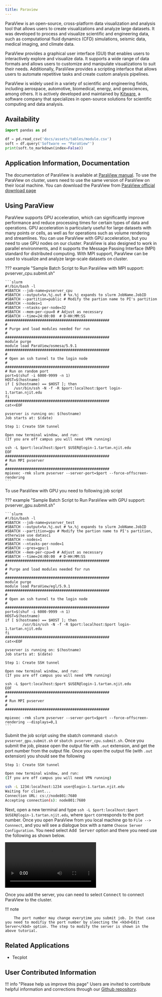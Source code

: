 ```yaml
---
title: Paraview
---
```

ParaView is an open-source, cross-platform data visualization and analysis tool that allows users to create visualizations and analyze large datasets. It was developed to process and visualize scientific and engineering data, such as computational fluid dynamics (CFD) simulations, seismic data, medical imaging, and climate data.

ParaView provides a graphical user interface (GUI) that enables users to interactively explore and visualize data. It supports a wide range of data formats and allows users to customize and manipulate visualizations to suit their needs. Additionally, ParaView provides a scripting interface that allows users to automate repetitive tasks and create custom analysis pipelines.

ParaView is widely used in a variety of scientific and engineering fields, including aerospace, automotive, biomedical, energy, and geosciences, among others. It is actively developed and maintained by [Kitware](https://www.kitware.com), a software company that specializes in open-source solutions for scientific computing and data analysis.

## Availability

```python exec="on"
import pandas as pd

df = pd.read_csv('docs/assets/tables/module.csv')
soft = df.query('Software == "ParaView"')
print(soft.to_markdown(index=False))
```
## Application Information, Documentation
The documentation of ParaView is available at [ParaView manual](https://docs.paraview.org/en/latest/index.html). To use the ParaView on cluster, users need to use the same version of ParaView on their local machine. You can download the ParaView from [ParaView official download page](https://www.paraview.org/download)

## Using ParaView
ParaView supports GPU acceleration, which can significantly improve performance and reduce processing times for certain types of data and operations. GPU acceleration is particularly useful for large datasets with many points or cells, as well as for operations such as volume rendering and streamlines.
You can use ParaView with GPU acceleration, but you need to use GPU nodes on our cluster. ParaView is also designed to work in parallel environments, and it supports the Message Passing Interface (MPI) standard for distributed computing. With MPI support, ParaView can be used to visualize and analyze large-scale datasets on cluster. 

??? example "Sample Batch Script to Run ParaView with MPI support: pvserver_cpu.submit.sh"

	```slurm
	#!/bin/bash -l
	#SBATCH --job-name=pvserver_cpu
    #SBATCH --output=%x.%j.out # %x.%j expands to slurm JobName.JobID
    #SBATCH --partition=public # Modify the partion name to PI's partition
    #SBATCH --nodes=1
    #SBATCH --ntasks-per-node=32
    #SBATCH --mem-per-cpu=0 # Adjust as necessary
    #SBATCH --time=24:00:00  # D-HH:MM:SS
    ################################################
    #
    # Purge and load modules needed for run
    #
    ################################################
    module purge
    module load ParaView/osmesa/5.9.1
    ################################################
    #
    # Open an ssh tunnel to the login node
    #
    ################################################
    # Run on random port
    port=$(shuf -i 6000-9999 -n 1)
    HOST=$(hostname)
	if [ $(hostname) == $HOST ]; then
		/usr/bin/ssh -N -f -R $port:localhost:$port login-1.tartan.njit.edu
	fi
	################################################
	cat<<EOF

	pvserver is running on: $(hostname)
	Job starts at: $(date)
	
	Step 1: Create SSH tunnel
	
	Open new terminal window, and run:
	(If you are off campus you will need VPN running)
	
	ssh -L $port:localhost:$port $USER@login-1.tartan.njit.edu
	EOF
	################################################
	# Run MPI pvserver
	#
	################################################
	mpiexec -rmk slurm pvserver --server-port=$port --force-offscreen-rendering
	```
To use ParaView with GPU you need to following job script

??? example "Sample Batch Script to Run ParaView with GPU support: pvserver_gpu.submit.sh"

	```slurm
	#!/bin/bash -l
	#SBATCH --job-name=pvserver_test
	#SBATCH --output=%x.%j.out # %x.%j expands to slurm JobName.JobID
	#SBATCH --partition=gpu # Modify the partion name to PI's partition, otherwise use datasci
	#SBATCH --nodes=1
	#SBATCH --ntasks-per-node=1
	#SBATCH --gres=gpu:1
	#SBATCH --mem-per-cpu=0 # Adjust as necessary
	#SBATCH --time=24:00:00  # D-HH:MM:SS
	################################################
	#
	# Purge and load modules needed for run
	#
	################################################
	module purge
	module load ParaView/egl/5.9.1
	################################################
	#
	# Open an ssh tunnel to the login node
	#
	################################################
	port=$(shuf -i 6000-9999 -n 1)
	HOST=$(hostname)
	if [ $(hostname) == $HOST ]; then
			/usr/bin/ssh -N -f -R $port:localhost:$port login-1.tartan.njit.edu
	fi
	################################################
	cat<<EOF
	
	pvserver is running on: $(hostname)
	Job starts at: $(date)
	
	Step 1: Create SSH tunnel
	
	Open new terminal window, and run:
	(If you are off campus you will need VPN running)
	
	ssh -L $port:localhost:$port $USER@login-1.tartan.njit.edu
	EOF
	################################################
	#
	# Run MPI pvserver
	#
	################################################

	mpiexec -rmk slurm pvserver --server-port=$port --force-offscreen-rendering --displays=0,1
	```
Submit the job script using the sbatch command: `sbatch pvserver_gpu.submit.sh` or `sbatch pvserver_cpu.submit.sh`.
Once you submit the job, please open the output file with `.out` extension, and get the port number from the output file. Once you open the output file (with `.out` extension) you should see the following 

```bash
Step 1: Create SSH tunnel

Open new terminal window, and run:
(If you are off campus you will need VPN running)

ssh -L 1234:localhost:1234 user@login-1.tartan.njit.edu
Waiting for client...
Connection URL: cs://node801:7680
Accepting connection(s): node801:7680
```

Next, open a new terminal and type
`ssh -L $port:localhost:$port $USER@login-1.tartan.njit.edu`, where `$port` corresponds to the port number.
Once you open ParaView from you local machine go to `File --> Connnect`, and you will see a dialogue box with a name `Choose Server Configuration`. You need select <kbd>Add Server</kbd> option and there you need use the following as shown below.

<video src="../../../assets/images/ParaView-add-connection.mp4" controls>
  Your browser does not support the video tag.
</video>

Once you add the server, you can need to select <kbd>Connect</kbd> to connect ParaView to the cluster.

!!! note

		The port number may change everytime you submit job. In that case you need to modifiy the port number by sleecting the <kbd>Edit Server</kbd> option. The step to modify the server is shown in the above tutorial.
## Related Applications

* Tecplot

## User Contributed Information

!!! info "Please help us improve this page"
		Users are invited to contribute helpful information and corrections
		through our [Github repository](https://github.com/arcs-njit-edu/Docs/blob/main/CONTRIBUTING.md).


